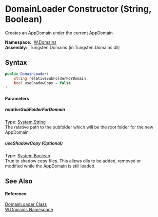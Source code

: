 DomainLoader Constructor (String, Boolean)
==========================================
  Creates an AppDomain under the current AppDomain

  **Namespace:**  [W.Domains][1]  
  **Assembly:**  Tungsten.Domains (in Tungsten.Domains.dll)

Syntax
------

```csharp
public DomainLoader(
	string relativeSubFolderForDomain,
	bool useShadowCopy = false
)
```

#### Parameters

##### *relativeSubFolderForDomain*
Type: [System.String][2]  
The relative path to the subfolder which will be the root folder for the new AppDomain

##### *useShadowCopy* (Optional)
Type: [System.Boolean][3]  
True to shadow copy files. This allows dlls to be added, removed or modified while the AppDomain is still loaded.


See Also
--------

#### Reference
[DomainLoader Class][4]  
[W.Domains Namespace][1]  

[1]: ../README.md
[2]: http://msdn.microsoft.com/en-us/library/s1wwdcbf
[3]: http://msdn.microsoft.com/en-us/library/a28wyd50
[4]: README.md
[5]: ../../_icons/Help.png